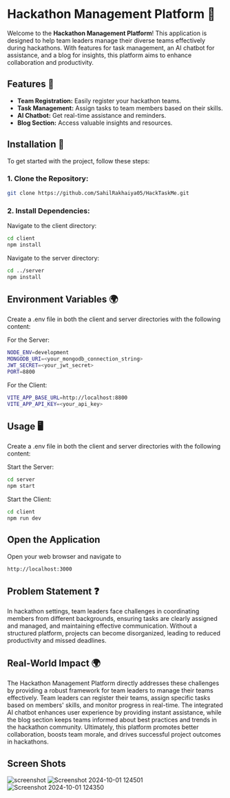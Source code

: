 # Hackathon Management Platform 🎉

Welcome to the **Hackathon Management Platform**! This application is designed to help team leaders manage their diverse teams effectively during hackathons. With features for task management, an AI chatbot for assistance, and a blog for insights, this platform aims to enhance collaboration and productivity.

## Features 🚀
- **Team Registration:** Easily register your hackathon teams.
- **Task Management:** Assign tasks to team members based on their skills.
- **AI Chatbot:** Get real-time assistance and reminders.
- **Blog Section:** Access valuable insights and resources.

## Installation 🔧
To get started with the project, follow these steps:

### 1. Clone the Repository:
```bash
git clone https://github.com/SahilRakhaiya05/HackTaskMe.git
```

### 2. Install Dependencies:
Navigate to the client directory:
```bash
cd client
npm install
```
Navigate to the server directory:
```bash
cd ../server
npm install

```

## Environment Variables 🌍 
Create a .env file in both the client and server directories with the following content:

For the Server:
```bash
NODE_ENV=development
MONGODB_URI=<your_mongodb_connection_string>
JWT_SECRET=<your_jwt_secret>
PORT=8800
```

For the Client:
```bash
VITE_APP_BASE_URL=http://localhost:8800
VITE_APP_API_KEY=<your_api_key>
```

## Usage 🖥️
Create a .env file in both the client and server directories with the following content:

Start the Server:
```bash
cd server
npm start
```

Start the Client:
```bash
cd client
npm run dev
```

## Open the Application 
Open your web browser and navigate to 
```bash
http://localhost:3000
```

## Problem Statement ❓
In hackathon settings, team leaders face challenges in coordinating members from different backgrounds, ensuring tasks are clearly assigned and managed, and maintaining effective communication. Without a structured platform, projects can become disorganized, leading to reduced productivity and missed deadlines.

## Real-World Impact 🌍
The Hackathon Management Platform directly addresses these challenges by providing a robust framework for team leaders to manage their teams effectively. Team leaders can register their teams, assign specific tasks based on members' skills, and monitor progress in real-time. The integrated AI chatbot enhances user experience by providing instant assistance, while the blog section keeps teams informed about best practices and trends in the hackathon community. Ultimately, this platform promotes better collaboration, boosts team morale, and drives successful project outcomes in hackathons.

## Screen Shots

![screenshot](https://github.com/user-attachments/assets/1e1c08c5-36b6-4756-816d-37896f4785bc)
![Screenshot 2024-10-01 124501](https://github.com/user-attachments/assets/ef8c0bd1-7b44-4789-8373-f9a179faf6fb)
![Screenshot 2024-10-01 124350](https://github.com/user-attachments/assets/4764cdce-3bbc-4ed7-a1d4-3ac743c80d91)


